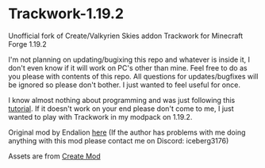 # Trackwork-1.19.2
Unofficial fork of Create/Valkyrien Skies addon Trackwork for Minecraft Forge 1.19.2

I'm not planning on updating/bugixing this repo and whatever is inside it, I don't even know if it will work on PC's other than mine. Feel free to do as you please with contents of this repo. All questions for updates/bugfixes will be ignored so please don't bother. I just wanted to feel useful for once.

I know almost nothing about programming and was just following this [tutorial](https://www.youtube.com/watch?v=h8suY-Osn8Q). If it doesn't work on your end please don't come to me, I just wanted to play with Trackwork in my modpack on 1.19.2.

Original mod by Endalion [here](https://github.com/Endalion/trackwork) (If the author has problems with me doing anything with this mod please contact me on Discord: iceberg3176)

Assets are from [Create Mod](https://github.com/Creators-of-Create/Create)
